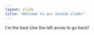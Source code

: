 ```yaml
---
layout: slide
title: "Welcome to our second slide!"
---
```

I'm the best
Use the left arrow to go back!
